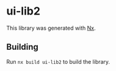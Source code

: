 # ui-lib2

This library was generated with [Nx](https://nx.dev).

## Building

Run `nx build ui-lib2` to build the library.
